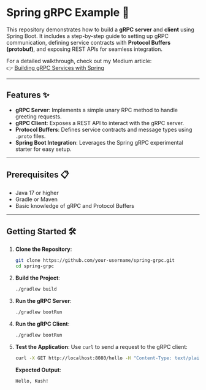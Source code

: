 # Spring gRPC Example 🚀

This repository demonstrates how to build a **gRPC server** and **client** using Spring Boot. It includes a step-by-step guide to setting up gRPC communication, defining service contracts with **Protocol Buffers (protobuf)**, and exposing REST APIs for seamless integration.

For a detailed walkthrough, check out my Medium article:  
👉 [Building gRPC Services with Spring](https://medium.com/@kushparsaniya/building-grpc-services-with-spring-94d7113f4f82)

---

## Features ✨
- **gRPC Server**: Implements a simple unary RPC method to handle greeting requests.
- **gRPC Client**: Exposes a REST API to interact with the gRPC server.
- **Protocol Buffers**: Defines service contracts and message types using `.proto` files.
- **Spring Boot Integration**: Leverages the Spring gRPC experimental starter for easy setup.

---

## Prerequisites 📋
- Java 17 or higher
- Gradle or Maven
- Basic knowledge of gRPC and Protocol Buffers

---

## Getting Started 🛠️

1. **Clone the Repository**:
   ```bash
   git clone https://github.com/your-username/spring-grpc.git
   cd spring-grpc
   ```

2. **Build the Project**:
   ```bash
   ./gradlew build
   ```

3. **Run the gRPC Server**:
   ```bash
   ./gradlew bootRun
   ```

4. **Run the gRPC Client**:
   ```bash
   ./gradlew bootRun
   ```

5. **Test the Application**:
   Use `curl` to send a request to the gRPC client:
   ```bash
   curl -X GET http://localhost:8080/hello -H "Content-Type: text/plain" -d "Kush"
   ```

   **Expected Output**:
   ```
   Hello, Kush!
   ```

